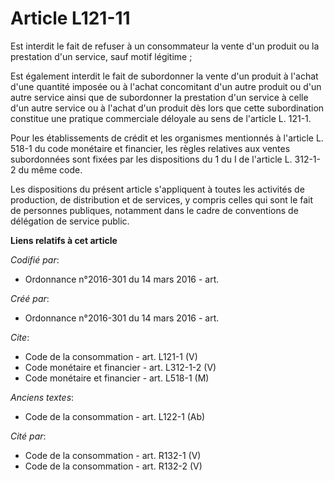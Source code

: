# Article L121-11

Est interdit le fait de refuser à un consommateur la vente d'un produit ou la prestation d'un service, sauf motif légitime ; 

Est également interdit le fait de subordonner la vente d'un produit à l'achat d'une quantité imposée ou à l'achat concomitant
d'un autre produit ou d'un autre service ainsi que de subordonner la prestation d'un service à celle d'un autre service ou à
l'achat d'un produit dès lors que cette subordination constitue une pratique commerciale déloyale au sens de l'article L.
121-1. 

Pour les établissements de crédit et les organismes mentionnés à l'article L. 518-1 du code monétaire et financier, les
règles relatives aux ventes subordonnées sont fixées par les dispositions du 1 du I de l'article L. 312-1-2 du même code. 

Les dispositions du présent article s'appliquent à toutes les activités de production, de distribution et de services, y
compris celles qui sont le fait de personnes publiques, notamment dans le cadre de conventions de délégation de service
public.

**Liens relatifs à cet article**

_Codifié par_:

  - Ordonnance n°2016-301 du 14 mars 2016 - art.

_Créé par_:

  - Ordonnance n°2016-301 du 14 mars 2016 - art.

_Cite_:

  - Code de la consommation - art. L121-1 (V)
  - Code monétaire et financier - art. L312-1-2 (V)
  - Code monétaire et financier - art. L518-1 (M)

_Anciens textes_:

  - Code de la consommation - art. L122-1 (Ab)

_Cité par_:

  - Code de la consommation - art. R132-1 (V)
  - Code de la consommation - art. R132-2 (V)
